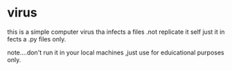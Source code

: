 # virus
this is a simple computer virus 
tha infects a files .not replicate it self just it in fects a .py files only.

note....don't run it in your local machines ,just use for eduicational purposes only.
